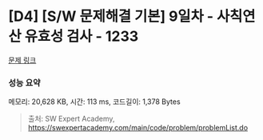 # [D4] [S/W 문제해결 기본] 9일차 - 사칙연산 유효성 검사 - 1233 

[문제 링크](https://swexpertacademy.com/main/code/problem/problemDetail.do?contestProbId=AV141176AIwCFAYD) 

### 성능 요약

메모리: 20,628 KB, 시간: 113 ms, 코드길이: 1,378 Bytes



> 출처: SW Expert Academy, https://swexpertacademy.com/main/code/problem/problemList.do